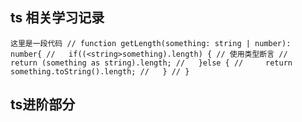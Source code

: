 ## ts 相关学习记录
`
  这里是一段代码
  // function getLength(something: string | number): number{
//   if((<string>something).length) { // 使用类型断言
//     return (something as string).length;
//   }else {
//     return something.toString().length;
//   }
// }
`

## ts进阶部分
